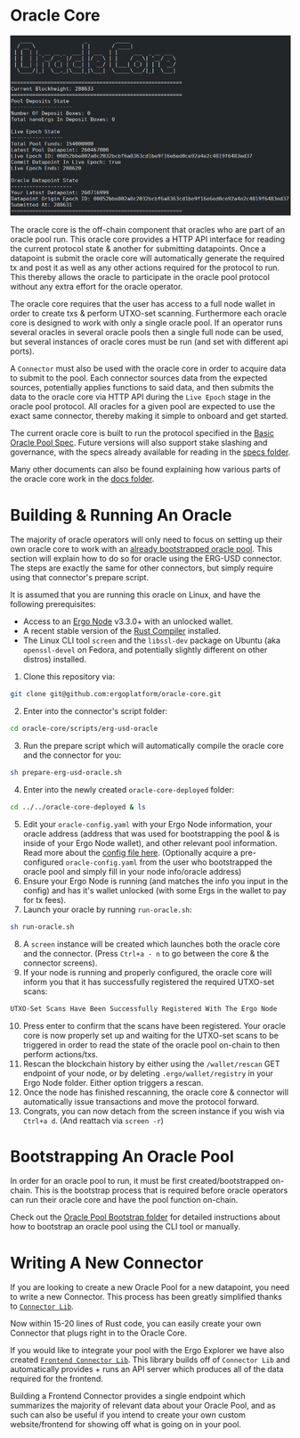 # Oracle Core

![](images/oracle-core.png)

The oracle core is the off-chain component that oracles who are part of an oracle pool run. This oracle core provides a HTTP API interface for reading the current protocol state & another for submitting datapoints. Once a datapoint is submit the oracle core will automatically generate the required tx and post it as well as any other actions required for the protocol to run. This thereby allows the oracle to participate in the oracle pool protocol without any extra effort for the oracle operator.

The oracle core requires that the user has access to a full node wallet in order to create txs & perform UTXO-set scanning. Furthermore each oracle core is designed to work with only a single oracle pool. If an operator runs several oracles in several oracle pools then a single full node can be used, but several instances of oracle cores must be run (and set with different api ports).

A `Connector` must also be used with the oracle core in order to acquire data to submit to the pool. Each connector sources data from the expected sources, potentially applies functions to said data, and then submits the data to the oracle core via HTTP API during the `Live Epoch` stage in the oracle pool protocol. All oracles for a given pool are expected to use the exact same connector, thereby making it simple to onboard and get started.

The current oracle core is built to run the protocol specified in the [Basic Oracle Pool Spec](https://github.com/ergoplatform/oracle-core/blob/master/docs/specs/Basic-Oracle-Pool-Spec.md). Future versions will also support stake slashing and governance, with the specs already available for reading in the [specs folder](docs/specs).

Many other documents can also be found explaining how various parts of the oracle core work in the [docs folder](docs).



# Building & Running An Oracle
The majority of oracle operators will only need to focus on setting up their own oracle core to work with an [already bootstrapped oracle pool](#Bootstrapping-An-Oracle-Pool). This section will explain how to do so for oracle using the ERG-USD connector. The steps are exactly the same for other connectors, but simply require using that connector's prepare script.

It is assumed that you are running this oracle on Linux, and have the following prerequisites:
- Access to an [Ergo Node](https://github.com/ergoplatform/ergo) v3.3.0+ with an unlocked wallet.
- A recent stable version of the [Rust Compiler](https://www.rust-lang.org/tools/install) installed.
- The Linux CLI tool `screen` and the `libssl-dev` package on Ubuntu (aka `openssl-devel` on Fedora, and potentially slightly different on other distros) installed.

1. Clone this repository via:
```sh
git clone git@github.com:ergoplatform/oracle-core.git
```
2. Enter into the connector's script folder:
```sh
cd oracle-core/scripts/erg-usd-oracle
```
3. Run the prepare script which will automatically compile the oracle core and the connector for you:
```sh
sh prepare-erg-usd-oracle.sh
```
4. Enter into the newly created `oracle-core-deployed` folder:
```sh
cd ../../oracle-core-deployed & ls
```
5. Edit your `oracle-config.yaml` with your Ergo Node information, your oracle address (address that was used for bootstrapping the pool & is inside of your Ergo Node wallet), and other relevant pool information. Read more about the [config file here](docs/Oracle-Config.md). (Optionally acquire a pre-configured `oracle-config.yaml` from the user who bootstrapped the oracle pool and simply fill in your node info/oracle address)
6. Ensure your Ergo Node is running (and matches the info you input in the config) and has it's wallet unlocked (with some Ergs in the wallet to pay for tx fees).
7. Launch your oracle by running `run-oracle.sh`:
```sh
sh run-oracle.sh
```
8. A `screen` instance will be created which launches both the oracle core and the connector. (Press `Ctrl+a - n` to go between the core & the connector screens).
9. If your node is running and properly configured, the oracle core will inform you that it has successfully registered the required UTXO-set scans:
```sh
UTXO-Set Scans Have Been Successfully Registered With The Ergo Node
```
10. Press enter to confirm that the scans have been registered. Your oracle core is now properly set up and waiting for the UTXO-set scans to be triggered in order to read the state of the oracle pool on-chain to then perform actions/txs.
11. Rescan the blockchain history by either using the `/wallet/rescan` GET endpoint of your node, or by deleting `.ergo/wallet/registry` in your Ergo Node folder. Either option triggers a rescan.
12. Once the node has finished rescanning, the oracle core & connector will automatically issue transactions and move the protocol forward.
13. Congrats, you can now detach from the screen instance if you wish via `Ctrl+a d`. (And reattach via `screen -r`)


# Bootstrapping An Oracle Pool
In order for an oracle pool to run, it must be first created/bootstrapped on-chain. This is the bootstrap process that is required before oracle operators can run their oracle core and have the pool function on-chain.

Check out the [Oracle Pool Bootstrap folder](oracle-pool-bootstrap) for detailed instructions about how to bootstrap an oracle pool using the CLI tool or manually.


# Writing A New Connector
If you are looking to create a new Oracle Pool for a new datapoint, you need to write a new Connector. This process has been greatly simplified thanks to [`Connector Lib`](connectors/connector-lib).

Now within 15-20 lines of Rust code, you can easily create your own Connector that plugs right in to the Oracle Core.

If you would like to integrate your pool with the Ergo Explorer we have also created [`Frontend Connector Lib`](connectors/frontend-connector-lib). This library builds off of `Connector Lib` and automatically provides + runs an API server which produces all of the data required for the frontend.

Building a Frontend Connector provides a single endpoint which summarizes the majority of relevant data about your Oracle Pool, and as such can also be useful if you intend to create your own custom website/frontend for showing off what is going on in your pool.
